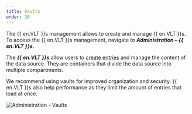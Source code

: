 ```yaml
---
title: Vaults
order: 30
---
```

The {{ en.VLT }}s management allows to create and manage {{ en.VLT }}s. To access the {{ en.VLT }}s management, navigate to ***Administration – {{ en.VLT }}s***.  

The ***{{ en.VLT }}s*** allow users to [create entries](/server/web-interface/vault/entries/create-entries-manually/) and manage the content of the data source. They are containers that divide the data source into multiple compartments.  

We recommend using vaults for improved organization and security. {{ en.VLT }}s also help performance as they limit the amount of entries that load at once.  

![Administration - Vaults](https://webdevolutions.azureedge.net/docs/en/server/clip10344.png)
